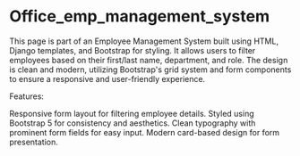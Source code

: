 # Office_emp_management_system
This page is part of an Employee Management System built using HTML, Django templates, and Bootstrap for styling. It allows users to filter employees based on their first/last name, department, and role. The design is clean and modern, utilizing Bootstrap's grid system and form components to ensure a responsive and user-friendly experience.

Features:

Responsive form layout for filtering employee details.
Styled using Bootstrap 5 for consistency and aesthetics.
Clean typography with prominent form fields for easy input.
Modern card-based design for form presentation.
